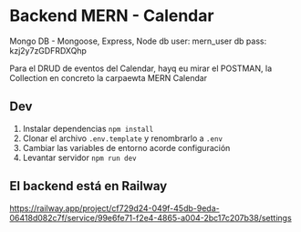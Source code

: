 # Backend MERN - Calendar
Mongo DB - Mongoose, Express, Node
db user: mern_user
db pass: kzj2y7zGDFRDXQhp

Para el DRUD de eventos del Calendar, hayq eu mirar el POSTMAN, la Collection en concreto la carpaewta MERN Calendar

## Dev

1. Instalar dependencias `npm install`
2. Clonar el archivo `.env.template` y renombrarlo a `.env` 
3. Cambiar las variables de entorno acorde configuración
3. Levantar servidor `npm run dev`


## El backend está en Railway
https://railway.app/project/cf729d24-049f-45db-9eda-06418d082c7f/service/99e6fe71-f2e4-4865-a004-2bc17c207b38/settings